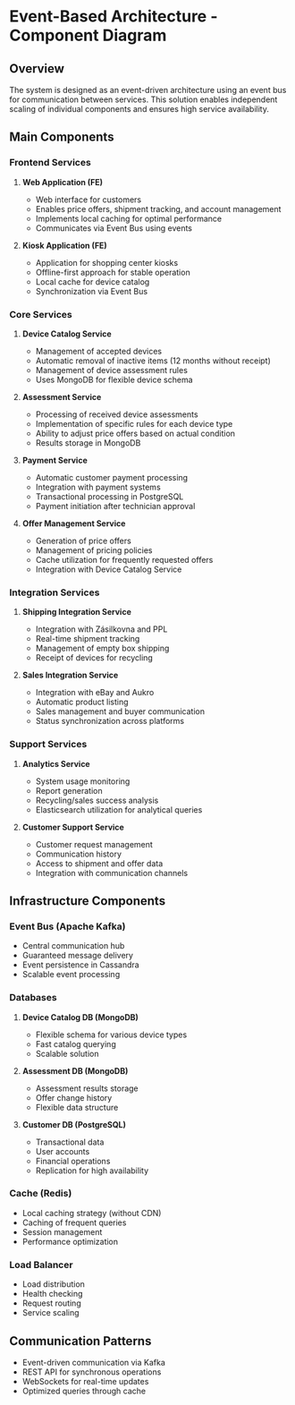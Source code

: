 # Event-Based Architecture - Component Diagram

## Overview
The system is designed as an event-driven architecture using an event bus for communication between services. This solution enables independent scaling of individual components and ensures high service availability.

## Main Components

### Frontend Services
1. **Web Application (FE)**
   - Web interface for customers
   - Enables price offers, shipment tracking, and account management
   - Implements local caching for optimal performance
   - Communicates via Event Bus using events

2. **Kiosk Application (FE)**
   - Application for shopping center kiosks
   - Offline-first approach for stable operation
   - Local cache for device catalog
   - Synchronization via Event Bus

### Core Services
1. **Device Catalog Service**
   - Management of accepted devices
   - Automatic removal of inactive items (12 months without receipt)
   - Management of device assessment rules
   - Uses MongoDB for flexible device schema

2. **Assessment Service**
   - Processing of received device assessments
   - Implementation of specific rules for each device type
   - Ability to adjust price offers based on actual condition
   - Results storage in MongoDB

3. **Payment Service**
   - Automatic customer payment processing
   - Integration with payment systems
   - Transactional processing in PostgreSQL
   - Payment initiation after technician approval

4. **Offer Management Service**
   - Generation of price offers
   - Management of pricing policies
   - Cache utilization for frequently requested offers
   - Integration with Device Catalog Service

### Integration Services
1. **Shipping Integration Service**
   - Integration with Zásilkovna and PPL
   - Real-time shipment tracking
   - Management of empty box shipping
   - Receipt of devices for recycling

2. **Sales Integration Service**
   - Integration with eBay and Aukro
   - Automatic product listing
   - Sales management and buyer communication
   - Status synchronization across platforms

### Support Services
1. **Analytics Service**
   - System usage monitoring
   - Report generation
   - Recycling/sales success analysis
   - Elasticsearch utilization for analytical queries

2. **Customer Support Service**
   - Customer request management
   - Communication history
   - Access to shipment and offer data
   - Integration with communication channels

## Infrastructure Components

### Event Bus (Apache Kafka)
- Central communication hub
- Guaranteed message delivery
- Event persistence in Cassandra
- Scalable event processing

### Databases
1. **Device Catalog DB (MongoDB)**
   - Flexible schema for various device types
   - Fast catalog querying
   - Scalable solution

2. **Assessment DB (MongoDB)**
   - Assessment results storage
   - Offer change history
   - Flexible data structure

3. **Customer DB (PostgreSQL)**
   - Transactional data
   - User accounts
   - Financial operations
   - Replication for high availability

### Cache (Redis)
- Local caching strategy (without CDN)
- Caching of frequent queries
- Session management
- Performance optimization

### Load Balancer
- Load distribution
- Health checking
- Request routing
- Service scaling

## Communication Patterns
- Event-driven communication via Kafka
- REST API for synchronous operations
- WebSockets for real-time updates
- Optimized queries through cache 